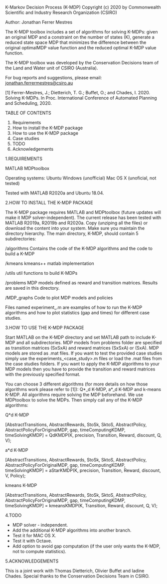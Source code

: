 K-Markov Decision Process (K-MDP)
Copyright (c) 2020 by Commonwealth Scientific and Industry Research Organization (CSIRO)

Author: Jonathan Ferrer Mestres

The K-MDP toolbox includes a set of algorithms for solving K-MDPs: given an original MDP and a constraint on the 
number of states (K),  generate a reduced state space MDP that  minimizes  the  difference  between  the  original 
optimalMDP value function and the reduced optimal K-MDP value function.

The K-MDP toolbox was developed by the Conservation Decisions team of the Land and Water unit of CSIRO (Australia).

For bug reports and suggestions, please email: jonathan.ferrermestres@csiro.au

[1] Ferrer-Mestres, J.; Dietterich, T. G.; Buffet, O.; and Chades, I.  2020.  Solving K-MDPs. In Proc. International Conference of Automated Planning and Scheduling, 2020.


TABLE OF CONTENTS
 

1. Requirements
2. How to install the K-MDP package
3. How to use the K-MDP package
4. Case studies
5. TODO
6. Acknowledgements



1.REQUIREMENTS



MATLAB 
MDPtoolbox

Operating systems:	Ubuntu
			Windows (unofficial)
			Mac OS X (unoficial, not tested)

Tested with MATLAB R2020a and Ubuntu 18.04.




2.HOW TO INSTALL THE K-MDP PACKAGE



The K-MDP package requires MATLAB and MDPtoolbox (future updates will make it MDP solver-independent). The current release has been tested with MATLAB R2019a, R2019b and R2020a.
Copy (unziping all the files) or download the content into your system. Make sure you maintain the directory hierarchy. The main directory, K-MDP, should contain 5 subdirectories:

/algorithms	Contains the code of the K-MDP algorithms and the code to build a K-MDP

/kmeans		kmeans++ matlab implementation

/utils		util functions to build K-MDPs

/problems	MDP models defined as reward and transition matrices. Results are saved in this directory.

/MDP_graphs	Code to plot MDP models and policies

Files named experiment_<problem>.m are examples of how to run the K-MDP algorithms and how to plot statistics (gap and times) for different case studies.



3.HOW TO USE THE K-MDP PACKAGE


Start MATLAB on the K-MDP directory and set MATLAB path to include K-MDP and all subdirectories. 
MDP models from problems folder are specified as transition matrices (SxSxA) and reward matrices (SxSxA) or (SxA). MDP models are stored as .mat files. If you want to test the provided case studies simply use the experiments_<case_study>.m files or load the .mat files from the case studies folders. If you want to apply the K-MDP algorithms to your MDP models then you have to provide the transition and reward matrices with the previously specified format.

You can choose 3 different algorithms (for more details on how those algorithms work please refer to [1]): Q*_d K-MDP, a*_d K-MDP and k-means K-MDP. All algorithms require solving the MDP beforehand. We use MDPtoolbox to solve the MDPs. Then simply call any of the K-MDP algorithms:

Q*d K-MDP

[AbstractTransitions, AbstractRewards, StoSk, SktoS, AbstractPolicy, AbstractPolicyForOriginalMDP, gap, timeComputingKDMP, timeSolvingKMDP] = QdKMDP(K, precision, Transition, Reward, discount, Q, V);
 
a*d K-MDP

[AbstractTransitions, AbstractRewards, StoSk, SktoS, AbstractPolicy, AbstractPolicyForOriginalMDP, gap, timeComputingKDMP, timeSolvingKMDP] = aStarKMDP(K, precision, Transition, Reward, discount, V, Policy);
 
kmeans K-MDP

[AbstractTransitions, AbstractRewards, StoSk, SktoS, AbstractPolicy, AbstractPolicyForOriginalMDP, gap, timeComputingKDMP, timeSolvingKMDP] = kmeansKMDP(K, Transition, Reward, discount, Q, V);




4.TODO


- MDP solver - independent.
- Add the additional K-MDP algorithms into another branch.
- Test it for MAC OS X.
- Test it with Octave.
- Add option to avoid gap computation (if the user only wants the K-MDP, not to compute statistics).


5.ACKNOWLEDGEMENTS



This is a joint work with Thomas Dietterich, Olivier Buffet and Iadine Chades.
Special thanks to the Conservation Decisions Team in CSIRO.





